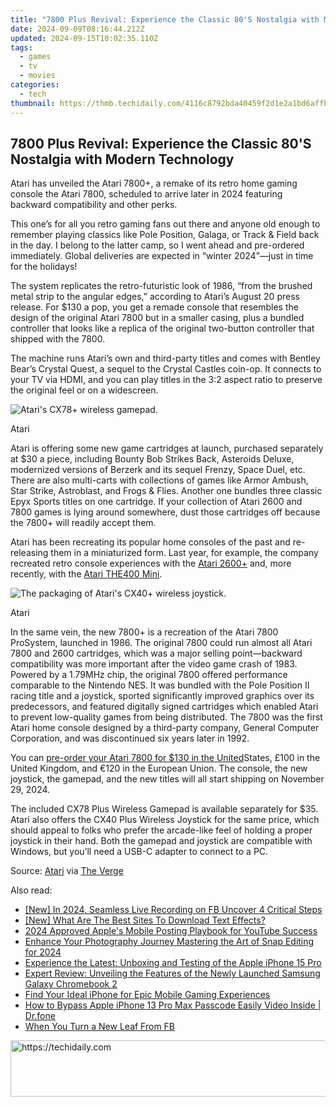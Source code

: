 ```yaml
---
title: "7800 Plus Revival: Experience the Classic 80'S Nostalgia with Modern Technology"
date: 2024-09-09T08:16:44.212Z
updated: 2024-09-15T10:02:35.110Z
tags:
  - games
  - tv
  - movies
categories:
  - tech
thumbnail: https://thmb.techidaily.com/4116c8792bda40459f2d1e2a1bd6affbce6e7196ef5949783c79461a680de11c.jpg
---
```


## 7800 Plus Revival: Experience the Classic 80'S Nostalgia with Modern Technology

Atari has unveiled the Atari 7800+, a remake of its retro home gaming console the Atari 7800, scheduled to arrive later in 2024 featuring backward compatibility and other perks.

 This one’s for all you retro gaming fans out there and anyone old enough to remember playing classics like Pole Position, Galaga, or Track & Field back in the day. I belong to the latter camp, so I went ahead and pre-ordered immediately. Global deliveries are expected in “winter 2024”—just in time for the holidays!

 The system replicates the retro-futuristic look of 1986, “from the brushed metal strip to the angular edges,” according to Atari’s August 20 press release. For $130 a pop, you get a remade console that resembles the design of the original Atari 7800 but in a smaller casing, plus a bundled controller that looks like a replica of the original two-button controller that shipped with the 7800.

 The machine runs Atari’s own and third-party titles and comes with Bentley Bear’s Crystal Quest, a sequel to the Crystal Castles coin-op. It connects to your TV via HDMI, and you can play titles in the 3:2 aspect ratio to preserve the original feel or on a widescreen.

![Atari's CX78+ wireless gamepad.](https://static1.howtogeekimages.com/wordpress/wp-content/uploads/2024/08/atari-cx78-plus-wireless-gamepad-three-quarters-view.jpg) 

Atari

 Atari is offering some new game cartridges at launch, purchased separately at $30 a piece, including Bounty Bob Strikes Back, Asteroids Deluxe, modernized versions of Berzerk and its sequel Frenzy, Space Duel, etc. There are also multi-carts with collections of games like Armor Ambush, Star Strike, Astroblast, and Frogs & Flies. Another one bundles three classic Epyx Sports titles on one cartridge. If your collection of Atari 2600 and 7800 games is lying around somewhere, dust those cartridges off because the 7800+ will readily accept them.

 Atari has been recreating its popular home consoles of the past and re-releasing them in a miniaturized form. Last year, for example, the company recreated retro console experiences with the [Atari 2600+](https://tiktok-videos.techidaily.com/2024-approved-10-trending-tiktok-treats-to-try/) and, more recently, with the [Atari THE400 Mini](https://some-techniques.techidaily.com/expert-strategies-to-elevate-your-gopro-footage-for-2024/).

![The packaging of Atari's CX40+ wireless joystick.](https://static1.howtogeekimages.com/wordpress/wp-content/uploads/2024/08/atari-cx40-plus-wireless-joystick-packaging.jpg) 

Atari

 In the same vein, the new 7800+ is a recreation of the Atari 7800 ProSystem, launched in 1986\. The original 7800 could run almost all Atari 7800 and 2600 cartridges, which was a major selling point—backward compatibility was more important after the video game crash of 1983\. Powered by a 1.79MHz chip, the original 7800 offered performance comparable to the Nintendo NES. It was bundled with the Pole Position II racing title and a joystick, sported significantly improved graphics over its predecessors, and featured digitally signed cartridges which enabled Atari to prevent low-quality games from being distributed. The 7800 was the first Atari home console designed by a third-party company, General Computer Corporation, and was discontinued six years later in 1992.

 You can [pre-order your Atari 7800 for $130 in the United](https://atari.com/collections/7800)States, £100 in the United Kingdom, and €120 in the European Union. The console, the new joystick, the gamepad, and the new titles will all start shipping on November 29, 2024.

 The included CX78 Plus Wireless Gamepad is available separately for $35\. Atari also offers the CX40 Plus Wireless Joystick for the same price, which should appeal to folks who prefer the arcade-like feel of holding a proper joystick in their hand. Both the gamepad and joystick are compatible with Windows, but you’ll need a USB-C adapter to connect to a PC.

 Source: [Atari](https://www.globenewswire.com/en/news-release/2024/08/20/2932954/0/en/Get-Your-Pixel-Fix-Like-It-s-1986-Atari-and-PLAION-Announce-the-Atari-7800-Game-Console.html) via [The Verge](https://www.theverge.com/2024/8/20/24224292/atari-7800-plus-compatible-with-2600-cartridges-price-release-date)

<ins class="adsbygoogle"
     style="display:block"
     data-ad-format="autorelaxed"
     data-ad-client="ca-pub-7571918770474297"
     data-ad-slot="1223367746"></ins>

<ins class="adsbygoogle"
     style="display:block"
     data-ad-client="ca-pub-7571918770474297"
     data-ad-slot="8358498916"
     data-ad-format="auto"
     data-full-width-responsive="true"></ins>

<span class="atpl-alsoreadstyle">Also read:</span>
<div><ul>
<li><a href="https://video-capture.techidaily.com/new-in-2024-seamless-live-recording-on-fb-uncover-4-critical-steps/"><u>[New] In 2024, Seamless Live Recording on FB Uncover 4 Critical Steps</u></a></li>
<li><a href="https://some-skills.techidaily.com/new-what-are-the-best-sites-to-download-text-effects/"><u>[New] What Are The Best Sites To Download Text Effects?</u></a></li>
<li><a href="https://youtube-clips.techidaily.com/2024-approved-apples-mobile-posting-playbook-for-youtube-success/"><u>2024 Approved Apple's Mobile Posting Playbook for YouTube Success</u></a></li>
<li><a href="https://snapchat-videos.techidaily.com/enhance-your-photography-journey-mastering-the-art-of-snap-editing-for-2024/"><u>Enhance Your Photography Journey Mastering the Art of Snap Editing for 2024</u></a></li>
<li><a href="https://buynow-help.techidaily.com/experience-the-latest-unboxing-and-testing-of-the-apple-iphone-15-pro/"><u>Experience the Latest: Unboxing and Testing of the Apple iPhone 15 Pro</u></a></li>
<li><a href="https://buynow-help.techidaily.com/expert-review-unveiling-the-features-of-the-newly-launched-samsung-galaxy-chromebook-2/"><u>Expert Review: Unveiling the Features of the Newly Launched Samsung Galaxy Chromebook 2</u></a></li>
<li><a href="https://buynow-help.techidaily.com/find-your-ideal-iphone-for-epic-mobile-gaming-experiences/"><u>Find Your Ideal iPhone for Epic Mobile Gaming Experiences</u></a></li>
<li><a href="https://iphone-unlock.techidaily.com/how-to-bypass-apple-iphone-13-pro-max-passcode-easily-video-inside-drfone-by-drfone-ios/"><u>How to Bypass Apple iPhone 13 Pro Max Passcode Easily Video Inside | Dr.fone</u></a></li>
<li><a href="https://facebook.techidaily.com/when-you-turn-a-new-leaf-from-fb/"><u>When You Turn a New Leaf From FB</u></a></li>
</ul></div>

<!-- affiliate ads begin -->
<a href="https://ephamedtechinc.pxf.io/c/5597632/2126492/26400" target="_top" id="2126492">
  <img src="//a.impactradius-go.com/display-ad/26400-2126492" border="0" alt="https://techidaily.com" width="640" height="90"/>
</a>
<img height="0" width="0" src="https://ephamedtechinc.pxf.io/i/5597632/2126492/26400" style="position:absolute;visibility:hidden;" border="0" />
<!-- affiliate ads end -->

